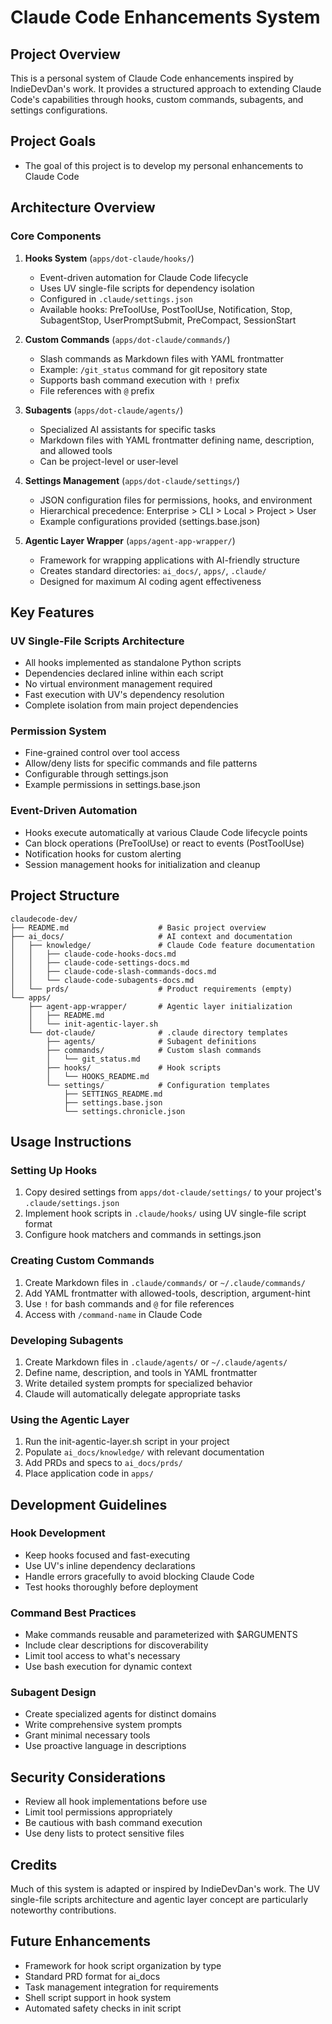 # Claude Code Enhancements System

## Project Overview
This is a personal system of Claude Code enhancements inspired by IndieDevDan's work. It provides a structured approach to extending Claude Code's capabilities through hooks, custom commands, subagents, and settings configurations.

## Project Goals
- The goal of this project is to develop my personal enhancements to Claude Code

## Architecture Overview

### Core Components

1. **Hooks System** (`apps/dot-claude/hooks/`)
   - Event-driven automation for Claude Code lifecycle
   - Uses UV single-file scripts for dependency isolation
   - Configured in `.claude/settings.json`
   - Available hooks: PreToolUse, PostToolUse, Notification, Stop, SubagentStop, UserPromptSubmit, PreCompact, SessionStart

2. **Custom Commands** (`apps/dot-claude/commands/`)
   - Slash commands as Markdown files with YAML frontmatter
   - Example: `/git_status` command for git repository state
   - Supports bash command execution with `!` prefix
   - File references with `@` prefix

3. **Subagents** (`apps/dot-claude/agents/`)
   - Specialized AI assistants for specific tasks
   - Markdown files with YAML frontmatter defining name, description, and allowed tools
   - Can be project-level or user-level

4. **Settings Management** (`apps/dot-claude/settings/`)
   - JSON configuration files for permissions, hooks, and environment
   - Hierarchical precedence: Enterprise > CLI > Local > Project > User
   - Example configurations provided (settings.base.json)

5. **Agentic Layer Wrapper** (`apps/agent-app-wrapper/`)
   - Framework for wrapping applications with AI-friendly structure
   - Creates standard directories: `ai_docs/`, `apps/`, `.claude/`
   - Designed for maximum AI coding agent effectiveness

## Key Features

### UV Single-File Scripts Architecture
- All hooks implemented as standalone Python scripts
- Dependencies declared inline within each script
- No virtual environment management required
- Fast execution with UV's dependency resolution
- Complete isolation from main project dependencies

### Permission System
- Fine-grained control over tool access
- Allow/deny lists for specific commands and file patterns
- Configurable through settings.json
- Example permissions in settings.base.json

### Event-Driven Automation
- Hooks execute automatically at various Claude Code lifecycle points
- Can block operations (PreToolUse) or react to events (PostToolUse)
- Notification hooks for custom alerting
- Session management hooks for initialization and cleanup

## Project Structure

```
claudecode-dev/
├── README.md                    # Basic project overview
├── ai_docs/                     # AI context and documentation
│   ├── knowledge/               # Claude Code feature documentation
│   │   ├── claude-code-hooks-docs.md
│   │   ├── claude-code-settings-docs.md
│   │   ├── claude-code-slash-commands-docs.md
│   │   └── claude-code-subagents-docs.md
│   └── prds/                    # Product requirements (empty)
└── apps/
    ├── agent-app-wrapper/       # Agentic layer initialization
    │   ├── README.md
    │   └── init-agentic-layer.sh
    └── dot-claude/              # .claude directory templates
        ├── agents/              # Subagent definitions
        ├── commands/            # Custom slash commands
        │   └── git_status.md
        ├── hooks/               # Hook scripts
        │   └── HOOKS_README.md
        └── settings/            # Configuration templates
            ├── SETTINGS_README.md
            ├── settings.base.json
            └── settings.chronicle.json

```

## Usage Instructions

### Setting Up Hooks
1. Copy desired settings from `apps/dot-claude/settings/` to your project's `.claude/settings.json`
2. Implement hook scripts in `.claude/hooks/` using UV single-file script format
3. Configure hook matchers and commands in settings.json

### Creating Custom Commands
1. Create Markdown files in `.claude/commands/` or `~/.claude/commands/`
2. Add YAML frontmatter with allowed-tools, description, argument-hint
3. Use `!` for bash commands and `@` for file references
4. Access with `/command-name` in Claude Code

### Developing Subagents
1. Create Markdown files in `.claude/agents/` or `~/.claude/agents/`
2. Define name, description, and tools in YAML frontmatter
3. Write detailed system prompts for specialized behavior
4. Claude will automatically delegate appropriate tasks

### Using the Agentic Layer
1. Run the init-agentic-layer.sh script in your project
2. Populate `ai_docs/knowledge/` with relevant documentation
3. Add PRDs and specs to `ai_docs/prds/`
4. Place application code in `apps/`

## Development Guidelines

### Hook Development
- Keep hooks focused and fast-executing
- Use UV's inline dependency declarations
- Handle errors gracefully to avoid blocking Claude Code
- Test hooks thoroughly before deployment

### Command Best Practices
- Make commands reusable and parameterized with $ARGUMENTS
- Include clear descriptions for discoverability
- Limit tool access to what's necessary
- Use bash execution for dynamic context

### Subagent Design
- Create specialized agents for distinct domains
- Write comprehensive system prompts
- Grant minimal necessary tools
- Use proactive language in descriptions

## Security Considerations
- Review all hook implementations before use
- Limit tool permissions appropriately
- Be cautious with bash command execution
- Use deny lists to protect sensitive files

## Credits
Much of this system is adapted or inspired by IndieDevDan's work. The UV single-file scripts architecture and agentic layer concept are particularly noteworthy contributions.

## Future Enhancements
- Framework for hook script organization by type
- Standard PRD format for ai_docs
- Task management integration for requirements
- Shell script support in hook system
- Automated safety checks in init script